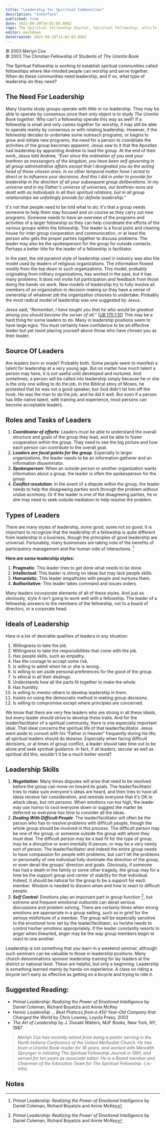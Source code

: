 ```yaml
---
title: "Leadership for Spiritual Communities"
description: "Interface"
published: true
date: 2023-09-29T14:02:03.086Z
tags: The Spiritual Fellowship Journal, Spiritual Fellowship, article
editor: markdown
dateCreated: 2023-09-29T14:02:03.086Z
---
```


<p class="v-card v-sheet theme--light gray lighten-3 px-2">© 2003 Merlyn Cox<br>© 2003 The Christian Fellowship of Students of <i>The Urantia Book</i></p>

The Spiritual Fellowship is working to establish spiritual communities called fellowships where like-minded people can worship and serve together. When do these communities need leadership, and if so, what type of leadership do they need?

## The Need For Leadership

Many Urantia study groups operate with little or no leadership. They may be able to operate by consensus since their only object is to study _The Urantia Book_ together. Why can't a fellowship operate this way as well? If a fellowship is small and only comes together for worship, it may still be able to operate mainly by consensus or with rotating leadership. However, if the fellowship decides to undertake some outreach programs, or begins to grow and initiate new programs, the need for a person to coordinate the activities of the group becomes apparent. Jesus saw to it that the Apostles had leadership by appointing Andrew to lead the group. At the end of their work, Jesus told Andrew, “_Ever since the ordination of you and your brethren as messengers of the kingdom, you have been self-governing in all group administrative affairs except that I designated you as the acting head of these chosen ones. In no other temporal matter have I acted to direct or to influence your decisions. And this I did in order to provide for leadership in the direction of all your subsequent group deliberations. In my universe and in my Father's universe of universes, our brethren-sons are dealt with as individuals in all their spiritual relations, but in all group relationships we unfailingly provide for definite leadership._”

It's not that people need to be told what to do; it's that a group needs someone to help them stay focused and on course as they carry out new programs. Someone needs to have an overview of the programs and activities of a larger fellowship so they can help coordinate the efforts of the various groups within the fellowship. The leader is a focal point and clearing house for inter-group cooperation and communication, or at least the person who gets the proper parties together to discuss problems. The leader may also be the spokesperson for the group for outside contacts. Perhaps a better title for the leader of a fellowship is facilitator.

In the past, the old pyramid style of leadership used in industry was also the model used by leaders of religious organizations. The information flowed mostly from the top down in such organizations. This model, probably originating from military organizations, has worked in the past, but it has many problems. It does not invite full participation and feedback from those doing the hands-on work. New models of leadership try to fully involve all members of an organization in decision making so they have a sense of ownership of whatever job the organization chooses to undertake. Probably the most radical model of leadership was one suggested by Jesus.

Jesus said, “_Remember, I have taught you that he who would be greatest among you should become the server of all._” ([UB 175:1.10](/en/The_Urantia_Book/175#p1_10)) This may be a hard thing for some leaders to do. Many in leadership positions seem to have large egos. You must certainly have confidence to be an effective leader but yet resist placing yourself above those who have chosen you as their leader.

## Source Of Leaders

Are leaders born or made? Probably both. Some people seem to manifest a talent for leadership at a very young age. But no matter how much talent a person may have, it is not useful until developed and nurtured. And sometimes, a person will be called into leadership simply because he or she is the only one willing to do the job. In the Biblical story of Moses, he protested that he was not a good speaker, but God didn't let him off the hook. He was the man to do the job, and he did it well. But even if a person has little native talent, with training and experience, most persons can become acceptable leaders.

## Roles and Tasks of Leaders

1. ***Coordinator of efforts***: Leaders must be able to understand the overall structure and goals of the group they lead, and be able to foster cooperation within the group. They need to see the big picture and how each person can contribute to the overall goal.
2. ***Leaders are focal points for the group***. Especially in larger organizations, the leader needs to be an information gatherer and an information disseminator.
3. ***Spokesperson***: When an outside person or another organization wants information about a group, the leader is often the spokesperson for the group.
4. ***Conflict resolution***: In the event of a dispute within the group, the leader needs to help the disagreeing parties work through the problem without undue acrimony. Or if the leader is one of the disagreeing parties, he or she may need to seek outside mediation to help resolve the problem.

## Types of Leaders

There are many styles of leadership, some good, some not so good. It is important to recognize that the leadership of a fellowship is quite different from leadership in a business, though the principles of good leadership are universal. Fortunately, many businesses are taking note of the benefits of participatory management and the human side of interactions. [^1]

**Here are some leadership styles:**

1. **Pragmatic**: This leader tries to get done what needs to be done.
2. **Intellectual**: This leader is strong on ideas but may lack people skills. 
3. **Humanistic**: This leader empathizes with people and nurtures them.
4. **Authoritative**: This leader takes command and issues orders.

Many leaders incorporate elements of all of these styles. And just as obviously, style 4 isn't going to work well with a fellowship. The leader of a fellowship answers to the members of the fellowship, not to a board of directors, or a corporate head.

## Ideals of Leadership

Here is a list of desirable qualities of leaders in any situation:

1. Willingness to take the job.
2. Willingness to take the responsibilities that come with the job.
3. Has people skills, such as empathy.
4. Has the courage to accept some risk.
5. Is willing to admit when he or she is wrong.
6. Is willing to set aside personal preferences for the good of the group.
7. Is ethical in all their dealings.
8. Understands how all the parts fit together to make the whole.
9. Has humility.
10. Is willing to mentor others to develop leadership in them.
11. Insists on using the democratic method in making group decisions.
12. Is willing to compromise except where principles are concerned.

We know that there are very few leaders who are strong in all these ideals, but every leader should strive to develop these traits. And for the leader/facilitator of a spiritual community, there is one especially important ideal. That ideal concerns the spiritual life of that leader/facilitator. Jesus went aside to consult with his “Father in Heaven” frequently during his life; all spiritual leaders should do likewise. Especially when facing difficult decisions, or at times of group conflict, a leader should take time out to be alone and seek spiritual guidance. In fact, if all leaders, secular as well as spiritual did this, wouldn't it be a much better world?

## Leadership Skills

1. ***Negotiation***: Many times disputes will arise that need to be resolved before the group can move on toward its goals. The leader/facilitator tries to make sure everyone's ideas are heard, and then tries to have all ideas receive fair consideration, and reminds everyone that it's OK to attack ideas, but not persons. When emotions run too high, the leader may use humor to cool everyone down or suggest the matter be deferred so everyone has time to consider all the ideas.
2. ***Dealing With Difficult People***: The leader/facilitator will often be the person who has to resolve problems with difficult people, though the whole group should be involved in this process. The difficult person may be one of the group, or someone outside the group with whom they must deal. The difficult person may be a bad fit for the type of group, may be a disruptive or even mentally ill person, or may be a very needy sort of person. The leader/facilitator and indeed the entire group needs to have compassion for people with problems, but can't let the problems or personality of one individual fully dominate the direction of the group, or even derail the groups' direction and goals. Obviously, if someone has had a death in the family or some other tragedy, the group may for a time be the support group and center of stability for that individual. Indeed, it should be natural for the group to be a support for each member. Wisdom is needed to discern when and how to react to difficult people. 
3. ***Self Control***: Emotions play an important part in group function [^1], but extreme and frequent emotional outbursts can derail serious discussions and problem solving. There are certainly times when strong emotions are appropriate in a group setting, such as in grief for the serious misfortune of a member. The group will be especially sensitive to the emotional tone set by the leader/facilitator, so he/she needs to control his/her emotions appropriately. If the leader constantly resorts to anger when thwarted, anger may be the way group members begin to react to one another.

Leadership is not something that you learn in a weekend seminar, although such seminars can be valuable to those in leadership positions. Many church denominations sponsor leadership training for lay leaders at the district or national level. These are helpful, but only a beginning. Leadership is something learned mainly by hands-on experience. A class on riding a bicycle isn't early as effective as getting on a bicycle and trying to ride it.

## Suggested Reading:

- _Primal Leadership: Realizing the Power of Emotional Intelligence_ by Daniel Coleman, Richard Boyatzis and Annie McKey
- _Heroic Leadership ... Best Pratices from a 450 Year-Old Company that Changed the World_ by Chris Lowney, Loyola Press, 2003
- _The Art of Leadership_ by J. Donald Walters, MJF Books, New York, NY, 1987

> _Merlyn Cox has recently retired from being a pastor serving in the North Indiana Conference of the United Methodist Church. He has been a Urantia Book reader for 18 years, and worked with Meredith Sprunger in initiating The Spiritual Fellowship Journal in 1991, and served for ten years as associate editor. He is a Board member and Chairman of the Education Team for The Spiritual Fellowship._
{.is-info}

## Notes

[^1]: _Primal Leadership: Realizing the Power of Emotional Intelligence_ by Daniel Coleman, Richard Boyatzis and Annie McKey